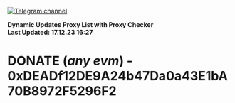 [![Telegram channel](https://img.shields.io/endpoint?url=https://runkit.io/damiankrawczyk/telegram-badge/branches/master?url=https://t.me/n4z4v0d)](https://t.me/n4z4v0d) 

**Dynamic Updates Proxy List with Proxy Checker**  
**Last Updated: 17.12.23 16:27**

# DONATE (_any evm_) - 0xDEADf12DE9A24b47Da0a43E1bA70B8972F5296F2
